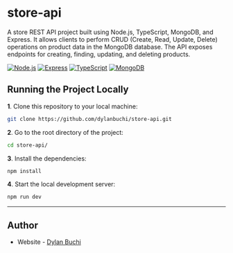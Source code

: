 # store-api
A store REST API project built using Node.js, TypeScript, MongoDB, and Express. It allows clients to perform CRUD (Create, Read, Update, Delete) operations on product data in the MongoDB database. The API exposes endpoints for creating, finding, updating, and deleting products.

[![Node.js](https://img.shields.io/badge/Node.js-339933?style=for-the-badge&logo=nodedotjs&logoColor=white)](https://nodejs.org/en/)
[![Express](https://img.shields.io/badge/Express.js-000000?style=for-the-badge&logo=express&logoColor=white)](https://expressjs.com/)
[![TypeScript](https://img.shields.io/badge/TypeScript-007ACC?style=for-the-badge&logo=typescript&logoColor=white)](https://www.typescriptlang.org/)
[![MongoDB](https://img.shields.io/badge/MongoDB-4EA94B?style=for-the-badge&logo=mongodb&logoColor=white)](https://www.mongodb.com/)


## Running the Project Locally

**1**. Clone this repository to your local machine:

```bash
git clone https://github.com/dylanbuchi/store-api.git
```

**2**. Go to the root directory of the project:

```bash
cd store-api/
```

**3**. Install the dependencies:

```bash
npm install
```


**4**. Start the local development server:

```bash
npm run dev
```

---

## Author

-   Website - [Dylan Buchi](https://dylanbuchi.com/)
